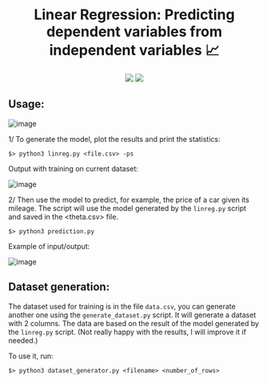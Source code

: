 <div align="center">
  <center><h1>Linear Regression: Predicting dependent variables from independent variables 📈</h1></center>
  </div>

<p align="center">
<img src="https://user-images.githubusercontent.com/91064070/213888620-6b488e8f-0164-4655-a442-af6fe28b1bb3.png"/>
<img src="https://user-images.githubusercontent.com/91064070/213887705-0a1ac769-e042-4d45-a0c6-717af65efeea.png"/>
</p>


## Usage:

![image](https://user-images.githubusercontent.com/91064070/217234438-dbcb4473-bef4-44d6-8efb-eee9a3378c30.png)

1/ To generate the model, plot the results and print the statistics:
```shell
$> python3 linreg.py <file.csv> -ps
```
Output with training on current dataset:

![image](https://user-images.githubusercontent.com/91064070/217247786-9e957689-64d3-4110-8025-51833817d29b.png)

2/ Then use the model to predict, for example, the price of a car given its mileage. The script will use the model generated by the ```linreg.py``` script and saved in the <theta.csv> file.
```shell
$> python3 prediction.py
```

Example of input/output:

![image](https://user-images.githubusercontent.com/91064070/217232883-c284289b-4775-43b1-8178-f34aa1ba1389.png)


## Dataset generation:

The dataset used for training is in the file ```data.csv```, you can generate another one using the ```generate_dataset.py``` script. It will generate a dataset with 2 columns. The data are based on the result of the model generated by the ```linreg.py``` script. (Not really happy with the results, I will improve it if needed.)

To use it, run:
```shell
$> python3 dataset_generator.py <filename> <number_of_rows>
```
